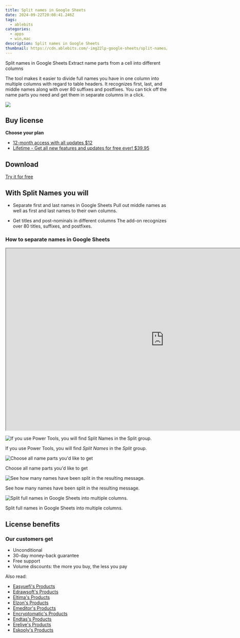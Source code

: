 ```yaml
---
title: Split names in Google Sheets
date: 2024-09-22T20:08:41.246Z
tags: 
  - ablebits
categories: 
  - apps
  - win,mac
description: Split names in Google Sheets
thumbnail: https://cdn.ablebits.com/-img22lp-google-sheets/split-names/header-cover.webp
---
```


Split names in Google Sheets
Extract name parts from a cell into different columns

The tool makes it easier to divide full names you have in one column into multiple columns with regard to table headers. It recognizes first, last, and middle names along with over 80 suffixes and postfixes. You can tick off the name parts you need and get them in separate columns in a click.

![](https://cdn.ablebits.com/-img22lp-google-sheets/split-names/header-cover.webp)

## Buy license

**Choose your plan**

- [12-month access with all updates $12](https://secure.2checkout.com/order/checkout.php?PRODS=4721364&QTY=1&AFFILIATE=108875&CART=1&CARD=2&DESIGN_TYPE=2&SHORT_FORM=1&COUPON=TrSbrExp-MnrAdns-01&CLEAN_CART=ALL&SRC=website)
- [Lifetime - Get all new features and updates for free ever! $39.95](https://secure.2checkout.com/order/checkout.php?PRODS=4729661&QTY=1&AFFILIATE=108875&CART=1&CARD=2&DESIGN_TYPE=2&SHORT_FORM=1&CLEAN_CART=ALL&SRC=website)

## Download

[Try it for free](https://workspace.google.com/marketplace/app/split_names/1072896854591)

## With Split Names you will

-   Separate first and last names in Google Sheets Pull out middle names as well as first and last names to their own columns.

-   Get titles and post-nominals in different columns The add-on recognizes over 80 titles, suffixes, and postfixes.

### How to separate names in Google Sheets

<iframe loading="lazy" width="984" height="567" class="" src="https://www.youtube-nocookie.com/embed/f2L9L5hwOF0" allow="encrypted-media" allowfullscreen=""></iframe>

 ![If you use Power Tools, you will find <i>Split Names</i> in the <i>Split</i> group.](https://cdn.ablebits.com/-img22lp-google-sheets/split-names/split-cells-group.png)

If you use Power Tools, you will find _Split Names_ in the _Split_ group.

 ![Choose all name parts you'd like to get](https://cdn.ablebits.com/-img22lp-google-sheets/split-names/set-options.png)

Choose all name parts you'd like to get

 ![See how many names have been split in the resulting message.](https://cdn.ablebits.com/-img22lp-google-sheets/split-names/resulting-message.png)

See how many names have been split in the resulting message.

 ![Split full names in Google Sheets into multiple columns.](https://cdn.ablebits.com/-img22lp-google-sheets/split-names/get-result.png)

Split full names in Google Sheets into multiple columns.

## License benefits

### Our customers get

- Unconditional
- 30-day money-back guarantee
- Free support
- Volume discounts: the more you buy, the less you pay 

<ins class="adsbygoogle"
      style="display:block"
      data-ad-client="ca-pub-7571918770474297"
      data-ad-slot="8358498916"
      data-ad-format="auto"
      data-full-width-responsive="true"></ins>

<span class="atpl-alsoreadstyle">Also read:</span>
<div><ul>
<li><a href="https://tools.techidaily.com/easyuefi/products/"><u>Easyuefi's Products</u></a></li>
<li><a href="https://tools.techidaily.com/edrawsoft/products/"><u>Edrawsoft's Products</u></a></li>
<li><a href="https://tools.techidaily.com/eltima/products/"><u>Eltima's Products</u></a></li>
<li><a href="https://tools.techidaily.com/elzon/products/"><u>Elzon's Products</u></a></li>
<li><a href="https://tools.techidaily.com/emeditor/products/"><u>Emeditor's Products</u></a></li>
<li><a href="https://tools.techidaily.com/encryptomatic/products/"><u>Encryptomatic's Products</u></a></li>
<li><a href="https://tools.techidaily.com/endtas/products/"><u>Endtas's Products</u></a></li>
<li><a href="https://tools.techidaily.com/erelive/products/"><u>Erelive's Products</u></a></li>
<li><a href="https://tools.techidaily.com/eskooly/products/"><u>Eskooly's Products</u></a></li>
</ul></div>

